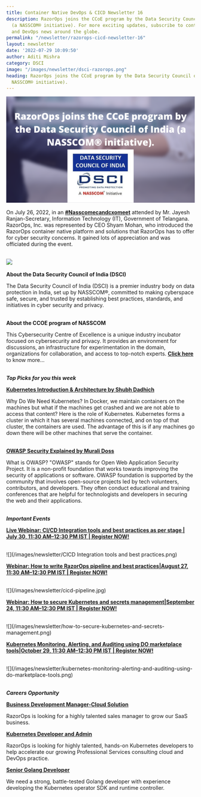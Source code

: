 ```yaml
---
title: Container Native DevOps & CICD Newsletter 16
description: RazorOps joins the CCoE program by the Data Security Council of India
  (a NASSCOM® initiative). For more exciting updates, subscribe to container-native
  and DevOps news around the globe.
permalink: "/newsletter/razorops-cicd-newsletter-16"
layout: newsletter
date: '2022-07-29 10:09:50'
author: Aditi Mishra
category: DSCI
image: "/images/newsletter/dsci-razorops.png"
heading: RazorOps joins the CCoE program by the Data Security Council of India (a
  NASSCOM® initiative).
---
```


![](/images/newsletter/dsci-razorops.png)

On July 26, 2022, in an  **[#Nasscomecandcxomeet](https://www.linkedin.com/feed/hashtag/nasscomecandcxomeet?lipi=urn%3Ali%3Apage%3Ad_flagship3_pulse_read%3BPIIA2YHoTjKPr0QUzLLqbA%3D%3D)** attended by Mr. Jayesh Ranjan-Secretary, Information Technology (IT), Government of Telangana. RazorOps, Inc. was represented by CEO Shyam Mohan, who introduced the RazorOps container native platform and solutions that RazorOps has to offer for cyber security concerns. It gained lots of appreciation and was officiated during the event.

<br>
 <img src="/images/newsletter/DSCI-Video.gif">
 <br>
 
**About the Data Security Council of India (DSCI)**

The Data Security Council of India (DSCI) is a premier industry body on data protection in India, set up by NASSCOM®, committed to making cyberspace safe, secure, and trusted by establishing best practices, standards, and initiatives in cyber security and privacy.
<br>
<br>

**About the CCOE program of NASSCOM**

This Cybersecurity Centre of Excellence is a unique industry incubator focused on cybersecurity and privacy. It provides an environment for discussions, an infrastructure for experimentation in the domain, organizations for collaboration, and access to top-notch experts. **[Click here](https://www.linkedin.com/feed/update/urn:li:activity:6958830300831330304?lipi=urn%3Ali%3Apage%3Ad_flagship3_pulse_read%3BPIIA2YHoTjKPr0QUzLLqbA%3D%3D)** to know more...
<br>
<br>

***Top Picks for you this week***

**[Kubernetes Introduction & Architecture by Shubh Dadhich](https://blog.cloudnloud.com/kubernetes-introduction-architecture)**

Why Do We Need Kubernetes? In Docker, we maintain containers on the machines but what if the machines get crashed and we are not able to access that content? Here is the role of Kubernetes. Kubernetes forms a cluster in which it has several machines connected, and on top of that cluster, the containers are used. The advantage of this is if any machines go down there will be other machines that serve the container.
<br>
<br>

**[OWASP Security Explained by Murali Doss](https://blog.cloudnloud.com/owasp-in-security-explained)**

What is OWASP? "OWASP" stands for Open Web Application Security Project. It is a non-profit foundation that works towards improving the security of applications or software. OWASP foundation is supported by the community that involves open-source projects led by tech volunteers, contributors, and developers. They often conduct educational and training conferences that are helpful for technologists and developers in securing the web and their applications. 
<br><br>

	
***Important Events***

<p><b><a href="https://bit.ly/3BaOtY2" target="_blank">Live Webinar: CI/CD Integration tools and best practices as per stage | July 30, 11:30 AM–12:30 PM IST | Register NOW!</a></b></p>

<br>
![](/images/newsletter/CICD Integration tools and best practices.png)
<br>

<p><b><a href="https://bit.ly/3OEgXfK" target="_blank">Webinar: How to write RazorOps pipeline and best practices|August 27, 11:30 AM–12:30 PM IST | Register NOW!</a></b></p>

<br>
![](/images/newsletter/cicd-pipeline.jpg)
<br>

<p><b><a href="https://bit.ly/3oY6QrX" target="_blank">Webinar: How to secure Kubernetes and secrets management|September 24, 11:30 AM–12:30 PM IST | Register NOW!</a></b></p>

<br>
![](/images/newsletter/how-to-secure-kubernetes-and-secrets-management.png)
<br>

<p><b><a href="https://razorops.com/webinars/kubernetes-monitoring-alerting-and-auditing-using-do-marketplace-tools/">Kubernetes Monitoring, Alerting, and Auditing using DO marketplace tools|October 29, 11:30 AM–12:30 PM IST | Register NOW!</a></b></p>

<br>
![](/images/newsletter/kubernetes-monitoring-alerting-and-auditing-using-do-marketplace-tools.png)
<br>
<br>	
	
	
***Careers Opportunity***

**[Business Development Manager-Cloud Solution](https://bit.ly/3oXs5dr)**

RazorOps is looking for a highly talented sales manager to grow our SaaS business.

**[Kubernetes Developer and Admin](https://bit.ly/3zDg4jf)**

RazorOps is looking for highly talented, hands-on Kubernetes developers to help accelerate our growing Professional Services consulting cloud and DevOps practice.

**[Senior Golang Developer](https://bit.ly/3PPjfKn)**

We need a strong, battle-tested Golang developer with experience developing the Kubernetes operator SDK and runtime controller.
